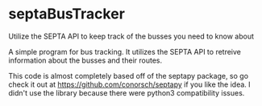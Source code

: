 # septaBusTracker
Utilize the SEPTA API to keep track of the busses you need to know about

  A simple program for bus tracking.  It utilizes the SEPTA API to retreive information about the busses and their routes.

This code is almost completely based off of the septapy package, so go check it out at https://github.com/conorsch/septapy if you like the idea.  I didn't use the library because there were python3 compatibility issues.
